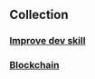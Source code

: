 ## Collection
### [Improve dev skill](https://github.com/toan207/Collection/blob/master/docs/imprsk.md)
### [Blockchain](https://github.com/toan207/Collection/blob/master/docs/blchain.md)
